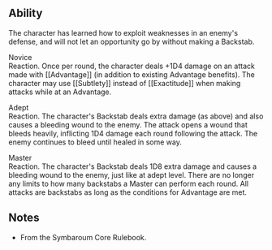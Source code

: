 ## Ability
The character has learned how to exploit weaknesses in an enemy's defense, and will not let an opportunity go by without making a Backstab.

Novice<br>Reaction. Once per round, the character deals +1D4 damage on an attack made with [[Advantage]] (in addition to existing Advantage benefits). The character may use [[Subtlety]] instead of [[Exactitude]] when making attacks while at an Advantage.

Adept<br>Reaction. The character's Backstab deals extra damage (as above) and also causes a bleeding wound to the enemy. The attack opens a wound that bleeds heavily, inflicting 1D4 damage each round following the attack. The enemy continues to bleed until healed in some way.

Master<br>Reaction. The character's Backstab deals 1D8 extra damage and causes a bleeding wound to the enemy, just like at adept level. There are no longer any limits to how many backstabs a Master can perform each round. All attacks are backstabs as long as the conditions for Advantage are met.
## Notes
* From the Symbaroum Core Rulebook.